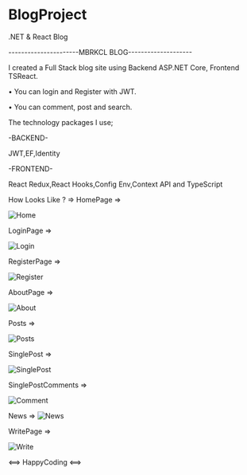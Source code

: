 # BlogProject
.NET &amp; React Blog

----------------------MBRKCL BLOG--------------------

I created a Full Stack blog site using Backend ASP.NET Core, Frontend TSReact.

• You can login and Register with JWT.

• You can comment, post and search.

The technology packages I use;

-BACKEND-

JWT,EF,Identity

-FRONTEND-

React Redux,React Hooks,Config Env,Context API and TypeScript

How Looks Like ?
=>
HomePage =>

![Home](https://github.com/mehmetberkekeceli/BlogProject/assets/108813428/71fe835c-e751-4920-8c6c-72e2170685d4)

LoginPage =>

![Login](https://github.com/mehmetberkekeceli/BlogProject/assets/108813428/c0e490b7-9b1d-44c6-ba51-010e0ec2a680)

RegisterPage =>

![Register](https://github.com/mehmetberkekeceli/BlogProject/assets/108813428/22ca2987-0f28-423e-a00e-de3ed71ba64f)

AboutPage =>

![About](https://github.com/mehmetberkekeceli/BlogProject/assets/108813428/107c7d57-47bb-46d6-b0a2-5b8a25f1559f)

Posts =>

![Posts](https://github.com/mehmetberkekeceli/BlogProject/assets/108813428/43d9e616-7141-42a9-9b1a-734c778e13bb)

SinglePost =>

![SinglePost](https://github.com/mehmetberkekeceli/BlogProject/assets/108813428/0e210092-cca1-4e54-8779-257390d527a6)

SinglePostComments =>

![Comment](https://github.com/mehmetberkekeceli/BlogProject/assets/108813428/7b3eadeb-54df-4617-a268-6c1e62ee3bc1)

News =>
![News](https://github.com/mehmetberkekeceli/BlogProject/assets/108813428/f2140863-ee5f-41fb-849a-52fd8e885aab)

WritePage =>

![Write](https://github.com/mehmetberkekeceli/BlogProject/assets/108813428/a4419e18-ef2c-46e9-8c57-59e51a1427e3)

<==> HappyCoding <==>
